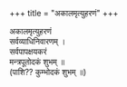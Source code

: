 +++
title = "अकालमृत्युहरणं"
+++

अकालमृत्युहरणं  
सर्वव्याधिनिवारणम् ।  
सर्वपापक्षयकरं  
मन्त्रपूतोदकं शुभम् ॥  
(पाशि?? कुम्भोदकं शुभम् ॥) 

